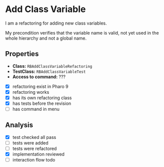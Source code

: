 # Add Class Variable

I am a refactoring for adding new class variables.

My precondition verifies that the variable name is valid, not yet used in the whole hierarchy and not a global name.

## Properties

- **Class:** ```RBAddClassVariableRefactoring```
- **TestClass:** ```RBAddClassVariableTest```
- **Access to command:** ???
- [x] refactoring exist in Pharo 9
- [x] refactoring works 
- [x] has its own refactoring class  
- [x] has tests before the revision
- [ ] has command in menu

## Analysis

- [x] test checked all pass
- [ ] tests were added
- [ ] tests were refactored
- [x] implementation reviewed
- [ ] interaction flow todo
